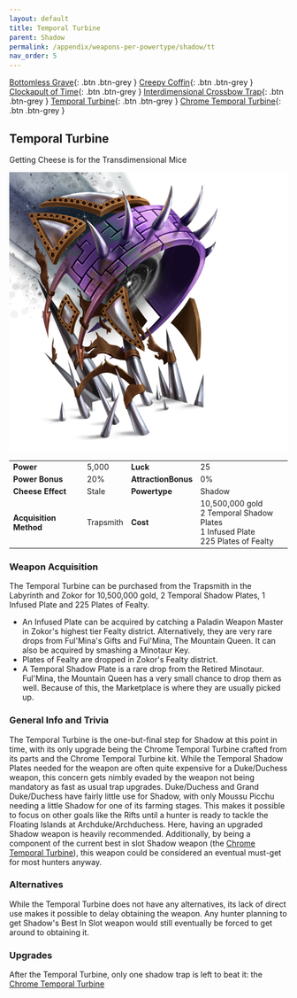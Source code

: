 ```yaml
---
layout: default
title: Temporal Turbine
parent: Shadow
permalink: /appendix/weapons-per-powertype/shadow/tt
nav_order: 5
---
```

<span class="fs-1">[Bottomless Grave](/appendix/weapons-per-powertype/shadow/bg){: .btn .btn-grey } </span><span class="fs-1"> [Creepy Coffin](/appendix/weapons-per-powertype/shadow/coffin){: .btn .btn-grey } </span><span class="fs-1"> [Clockapult of Time](/appendix/weapons-per-powertype/shadow/cot){: .btn .btn-grey } </span><span class="fs-1"> [Interdimensional Crossbow Trap](/appendix/weapons-per-powertype/shadow/idct){: .btn .btn-grey } </span><span class="fs-1"> [Temporal Turbine](/appendix/weapons-per-powertype/shadow/tt){: .btn .btn-grey } </span><span class="fs-1"> [Chrome Temporal Turbine](/appendix/weapons-per-powertype/shadow/ctt){: .btn .btn-grey } </span>

## Temporal Turbine
Getting Cheese is for the Transdimensional Mice

<img src="/assets/images/weapons/tt.png" alt="Temporal Turbine's Image" width="600">

|||||
|---|---|---|---|
| __Power__ 	| 5,000 	| __Luck__ 	| 25 	|
| __Power Bonus__ 	| 20% 	|__AttractionBonus__ 	| 0% 	|
| __Cheese Effect__ 	| Stale	| __Powertype__ 	| Shadow 	|
| __Acquisition Method__ 	| Trapsmith	| __Cost__ 	| 10,500,000 gold <br> 2 Temporal Shadow Plates <br> 1 Infused Plate <br> 225 Plates of Fealty|

### Weapon Acquisition
The Temporal Turbine can be purchased from the Trapsmith in the Labyrinth and Zokor for 10,500,000 gold, 2 Temporal Shadow Plates, 1 Infused Plate and 225 Plates of Fealty. 
- An Infused Plate can be acquired by catching a Paladin Weapon Master in Zokor's highest tier Fealty district. Alternatively, they are very rare drops from Ful'Mina's Gifts and Ful'Mina, The Mountain Queen. It can also be acquired by smashing a Minotaur Key.
- Plates of Fealty are dropped in Zokor's Fealty district.
- A Temporal Shadow Plate is a rare drop from the Retired Minotaur. Ful'Mina, the Mountain Queen has a very small chance to drop them as well. Because of this, the Marketplace is where they are usually picked up.

### General Info and Trivia
The Temporal Turbine is the one-but-final step for Shadow at this point in time, with its only upgrade being the Chrome Temporal Turbine crafted from its parts and the Chrome Temporal Turbine kit.
While the Temporal Shadow Plates needed for the weapon are often quite expensive for a Duke/Duchess weapon, this concern gets nimbly evaded by the weapon not being mandatory as fast as usual trap upgrades. Duke/Duchess and Grand Duke/Duchess have fairly little use for Shadow, with only Moussu Picchu needing a little Shadow for one of its farming stages. This makes it possible to focus on other goals like the Rifts until a hunter is ready to tackle the Floating Islands at Archduke/Archduchess. Here, having an upgraded Shadow weapon is heavily recommended. Additionally, by being a component of the current best in slot Shadow weapon (the [Chrome Temporal Turbine](/appendix/weapons-per-powertype/shadow/ctt)), this weapon could be considered an eventual must-get for most hunters anyway.


### Alternatives
While the Temporal Turbine does not have any alternatives, its lack of direct use makes it possible to delay obtaining the weapon. Any hunter planning to get Shadow's Best In Slot weapon would still eventually be forced to get around to obtaining it.

### Upgrades
After the Temporal Turbine, only one shadow trap is left to beat it: the [Chrome Temporal Turbine](/appendix/weapons-per-powertype/shadow/ctt)
